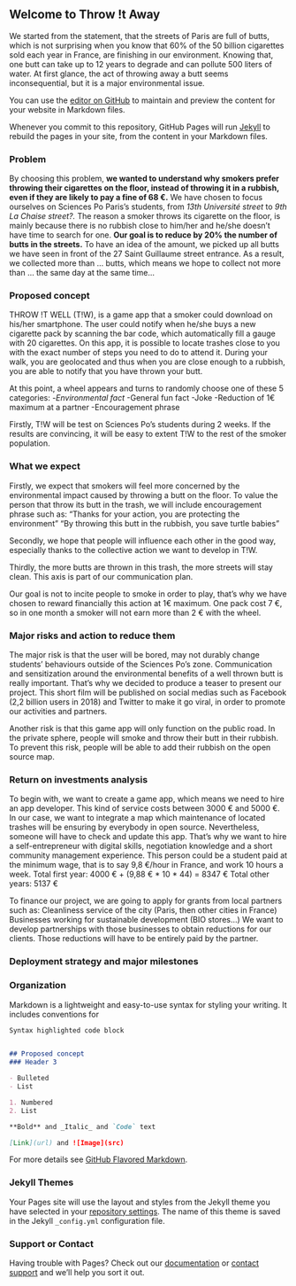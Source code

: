 ## Welcome to Throw !t Away

We started from the statement, that the streets of Paris are full of butts, which is not surprising when you know that 60% of the 50 billion cigarettes sold each year in France, are finishing in our environment. Knowing that, one butt can take up to 12 years to degrade and can pollute 500 liters of water. At first glance, the act of throwing away a butt seems inconsequential, but it is a major environmental issue. 

You can use the [editor on GitHub](https://github.com/Throwi/Tiw.github.io/edit/master/README.md) to maintain and preview the content for your website in Markdown files.

Whenever you commit to this repository, GitHub Pages will run [Jekyll](https://jekyllrb.com/) to rebuild the pages in your site, from the content in your Markdown files.

### Problem

By choosing this problem, **we wanted to understand why smokers prefer throwing their cigarettes on the floor, instead of throwing it in a rubbish, even if they are likely to pay a fine of 68 €.**
We have chosen to focus ourselves on Sciences Po Paris’s students, from _13th Université street_ to _9th La Chaise street?._ The reason a smoker throws its cigarette on the floor, is mainly because there is no rubbish close to him/her and he/she doesn’t have time to search for one. **Our goal is to reduce by 20% the number of butts in the streets.** To have an idea of the amount, we picked up all butts we have seen in front of the 27 Saint Guillaume street entrance. As a result, we collected more than … butts, which means we hope to collect not more than … the same day at the same time...

### Proposed concept 

THROW !T WELL (T!W), is a game app that a smoker could download on his/her smartphone. The user could notify when he/she buys a new cigarette pack by scanning the bar code, which automatically fill a gauge with 20 cigarettes. 
On this app, it is possible to locate trashes close to you with the exact number of steps you need to do to attend it. During your walk, you are geolocated and thus when you are close enough to a rubbish, you are able to notify that you have thrown your butt.

At this point, a wheel appears and turns to randomly choose one of these 5 categories:
-*Environmental fact*
-General fun fact
-Joke
-Reduction of 1€ maximum at a partner 
-Encouragement phrase

Firstly, T!W will be test on Sciences Po’s students during 2 weeks. If the results are convincing, it will be easy to extent T!W to the rest of the smoker population.

### What we expect 

Firstly, we expect that smokers will feel more concerned by the environmental impact caused by throwing a butt on the floor. To value the person that throw its butt in the trash, we will include encouragement phrase such as:
“Thanks for your action, you are protecting the environment”
“By throwing this butt in the rubbish, you save turtle babies”

Secondly, we hope that people will influence each other in the good way, especially thanks to the collective action we want to develop in T!W. 

Thirdly, the more butts are thrown in this trash, the more streets will stay clean. This axis is part of our communication plan. 

Our goal is not to incite people to smoke in order to play, that’s why we have chosen to reward financially this action at 1€ maximum. One pack cost 7 €, so in one month a smoker will not earn more than 2 € with the wheel.

### Major risks and action to reduce them


The major risk is that the user will be bored, may not durably change students’ behaviours outside of the Sciences Po’s zone. Communication and sensitization around the environmental benefits of a well thrown butt is really important. That’s why we decided to produce a teaser to present our project. This short film will be published on social medias such as Facebook (2,2 billion users in 2018) and Twitter to make it go viral, in order to promote our activities and partners. 
 
Another risk is that this game app will only function on the public road. In the private sphere, people will smoke and throw their butt in their rubbish. To prevent this risk, people will be able to add their rubbish on the open source map. 

### Return on investments analysis


To begin with, we want to create a game app, which means we need to hire an app developer. This kind of service costs between 3000 € and 5000 €. In our case, we want to integrate a map which maintenance of located trashes will be ensuring by everybody in open source.
Nevertheless, someone will have to check and update this app. That’s why we want to hire a self-entrepreneur with digital skills, negotiation knowledge and a short community management experience. This person could be a student paid at the minimum wage, that is to say 9,8 €/hour in France, and work 10 hours a week.
Total first year: 4000 € + (9,88 € * 10 * 44) = 8347 €
Total other years: 5137 €

To finance our project, we are going to apply for grants from local partners such as: 
Cleanliness service of the city (Paris, then other cities in France)
Businesses working for sustainable development (BIO stores…)
We want to develop partnerships with those businesses to obtain reductions for our clients. Those reductions will have to be entirely paid by the partner.

### Deployment strategy and major milestones

### Organization


Markdown is a lightweight and easy-to-use syntax for styling your writing. It includes conventions for

```markdown
Syntax highlighted code block


## Proposed concept
### Header 3

- Bulleted
- List

1. Numbered
2. List

**Bold** and _Italic_ and `Code` text

[Link](url) and ![Image](src)
```

For more details see [GitHub Flavored Markdown](https://guides.github.com/features/mastering-markdown/).

### Jekyll Themes

Your Pages site will use the layout and styles from the Jekyll theme you have selected in your [repository settings](https://github.com/Throwi/Tiw.github.io/settings). The name of this theme is saved in the Jekyll `_config.yml` configuration file.

### Support or Contact

Having trouble with Pages? Check out our [documentation](https://help.github.com/categories/github-pages-basics/) or [contact support](https://github.com/contact) and we’ll help you sort it out.
